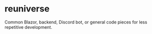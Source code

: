 # reuniverse
Common Blazor, backend, Discord bot, or general code pieces for less repetitive development.
